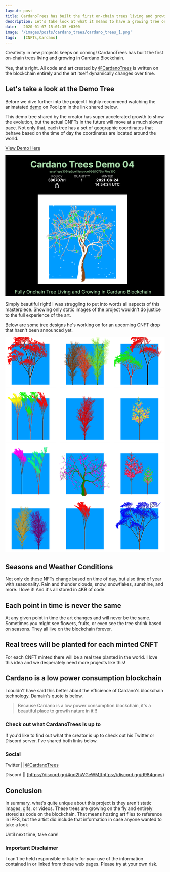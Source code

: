 ```yaml
---
layout: post
title: CardanoTrees has built the first on-chain trees living and growing in Cardano Blockchain.
description: Let's take look at what it means to have a growing tree on Cardano.
date:   2020-01-07 15:01:35 +0300
image: '/images/posts/cardano_trees/cardano_trees_1.png'
tags:   [CNFTs,Cardano]
---
```

Creativity in new projects keeps on coming! CardanoTrees has built the first on-chain trees living and growing in Cardano Blockchain.

Yes, that's right. All code and art created by [@CardanoTrees](https://twitter.com/CardanoTrees) is written on the blockchain entirely and the art itself dynamically changes over time.  

## Let's take a look at the Demo Tree
Before we dive further into the project I highly recommend watching the animatated [demo](https://pool.pm/386707e1dd9ae353a49480c576a680266e48737be00c1515ec3e715d.CTDemo04) on Pool.pm in the link shared below. 

This demo tree shared by the creator has super accelerated growth to show the evolution, but the actual CNFTs in the future will move at a much slower pace. Not only that, each tree has a set of geographic coordinates that behave based on the time of day the coordinates are located around the world.

[View Demo Here](https://pool.pm/386707e1dd9ae353a49480c576a680266e48737be00c1515ec3e715d.CTDemo04)

![](/images/posts/cardano_trees/cardano_trees_9.png) 

Simply beautiful right! I was struggling to put into words all aspects of this masterpiece. Showing only static images of the project wouldn't do justice to the full experience of the art. 

Below are some tree designs he's working on for an upcoming CNFT drop that hasn't been announced yet.  

![](/images/posts/cardano_trees/cardano_trees_3.png) 

## Seasons and Weather Conditions
Not only do these NFTs change based on time of day, but also time of year with seasonality. Rain and thunder clouds, snow, snowflakes, sunshine, and more. I love it! And it's all stored in 4KB of code.

## Each point in time is never the same
At any given point in time the art changes and will never be the same. Sometimes you might see flowers, fruits, or even see the tree shrink based on seasons. They all live on the blockchain forever. 

## Real trees will be planted for each minted CNFT
For each CNFT minted there will be a real tree planted in the world. I love this idea and we desperately need more projects like this!

## Cardano is a low power consumption blockchain
I couldn't have said this better about the efficience of Cardano's blockchain technology. Damain's quote is below.

> Because Cardano is a low power consumption blockchain, it's a beautiful place to growth nature in it!!!

### Check out what CardanoTrees is up to
If you'd like to find out what the creator is up to check out his Twitter or Discord server. I've shared both links below. 

### Social
Twitter || [@CardanoTrees](https://twitter.com/CardanoTrees)  

Discord || [https://discord.gg/4qd2hWGeWM](https://discord.gg/d984qqvs)

## Conclusion 
In summary, what's quite unique about this project is they aren't static images, gifs, or videos. These trees are growing on the fly and entirely stored as code on the blockchain. That means hosting art files to reference in IPFS, but the artist did include that information in case anyone wanted to take a look

Until next time, take care! 

### Important Disclaimer
I can't be held responsible or liable for your use of the information contained in or linked from these web pages. Please try at your own risk.


